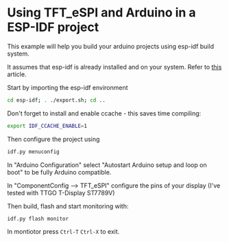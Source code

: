 # Using TFT_eSPI and Arduino in a ESP-IDF project

This example will help you build your arduino projects using esp-idf build system. 

It assumes that esp-idf is already installed and on your system. Refer to [this](https://docs.espressif.com/projects/esp-idf/en/stable/esp32/index.html) article.

Start by importing the esp-idf environment

```bash
cd esp-idf; . ./export.sh; cd ..
```

Don't forget to install and enable ccache - this saves time compiling:

```bash
export IDF_CCACHE_ENABLE=1
```

Then configure the project using

```bash
idf.py menuconfig
```

In "Arduino Configuration" select "Autostart Arduino setup and loop on boot" to be fully Arduino compatible.

In "ComponentConfig --> TFT_eSPI" configure the pins of your display (I've tested with TTGO T-Display ST7789V)

Then build, flash and start monitoring with:

```bash
idf.py flash monitor
```
In montiotor press `Ctrl-T` `Ctrl-X` to exit.
